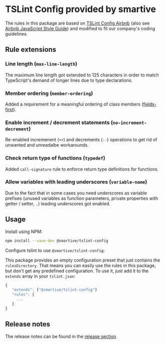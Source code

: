 # TSLint Config provided by smartive

The rules in this package are based on [TSLint Config Airbnb](https://github.com/progre/tslint-config-airbnb) (also see [Airbnb JavaScript Style Guide](https://github.com/airbnb/javascript)) and modified to fit our company's coding guidelines.

## Rule extensions

### Line length (`max-line-length`)

The maximum line length got extended to 125 characters in order to match TypeScript's demand of longer lines due to type declarations.

### Member ordering (`member-ordering`)

Added a requirement for a meaningful ordering of class members ([fields-first](https://github.com/palantir/tslint/blob/master/src/rules/memberOrderingRule.ts#L47-L60)).

### Enable increment / decrement statements (`no-increment-decrement`)

Re-enabled incremenent (`++`) and decrements (`--`) operations to get rid of unwanted and unreadalbe workarounds.

### Check return type of functions (`typedef`)

Added `call-signature` rule to enforce return type definitions for functions.

### Allow variables with leading underscores (`variable-name`)

Due to the fact that in some cases you need underscores as variable prefixes (unused variables as function parameters, private properties with getter / setter, ..) leading underscores got enabled.

## Usage

Install using NPM:

```sh
npm install --save-dev @smartive/tslint-config
```

Configure tslint to use `@smartive/tslint-config`:

This package provides an empty configuration preset that just contains the `rulesDirectory`. That means you can easily use the rules in this package, but don't get any predefined configuration. To use it, just add it to the `extends` array in your `tslint.json`:

```javascript
{
   "extends": ["@smartive/tslint-config"]
   "rules": {
     ...
   }
}
```

## Release notes
The release notes can be found in the [release section](https://github.com/smartive/tslint-config/releases).
